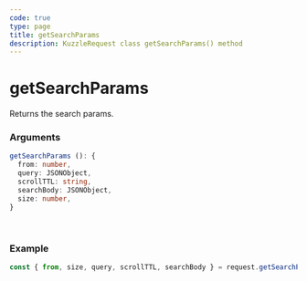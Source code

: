 ```yaml
---
code: true
type: page
title: getSearchParams
description: KuzzleRequest class getSearchParams() method
---
```


# getSearchParams

<SinceBadge version="auto-version" />

Returns the search params.

### Arguments

```ts
getSearchParams (): {
  from: number,
  query: JSONObject,
  scrollTTL: string,
  searchBody: JSONObject,
  size: number,
}
```

</br>


### Example

```ts
const { from, size, query, scrollTTL, searchBody } = request.getSearchParams();
```
